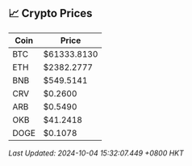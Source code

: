 ## 📈 Crypto Prices

| Coin | Price |
| ---- | ----- |
| BTC | $61333.8130 |
| ETH | $2382.2777 |
| BNB | $549.5141 |
| CRV | $0.2600 |
| ARB | $0.5490 |
| OKB | $41.2418 |
| DOGE | $0.1078 |

_Last Updated: 2024-10-04 15:32:07.449 +0800 HKT_